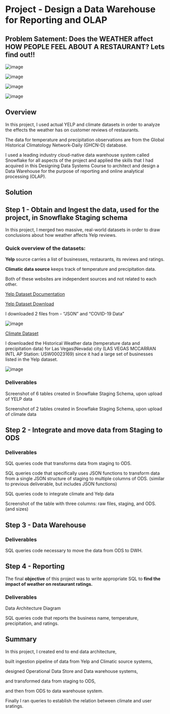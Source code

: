 # Project - Design a Data Warehouse for Reporting and OLAP

## Problem Satement: Does the WEATHER affect HOW PEOPLE FEEL ABOUT A RESTAURANT? Lets find out!!
![image](https://user-images.githubusercontent.com/68102477/121981677-79304e80-cdd1-11eb-978c-bfe26d124ef7.png)

![image](https://user-images.githubusercontent.com/68102477/121981834-c3193480-cdd1-11eb-90b0-ee3aad3185b1.png)

![image](https://user-images.githubusercontent.com/68102477/119745564-bcce2180-bed1-11eb-8997-9fe7771545e9.png)

![image](https://user-images.githubusercontent.com/68102477/121982124-48044e00-cdd2-11eb-83a8-1516c0659b6c.png)

## Overview
In this project, I used actual YELP and climate datasets in order to analyze the effects the weather has on customer reviews of restaurants. 

The data for temperature and precipitation observations are from the Global Historical Climatology Network-Daily (GHCN-D) database. 

I used a leading industry cloud-native data warehouse system called Snowflake for all aspects of the project and applied the skills that I had acquired in this Designing Data Systems Course to architect and design a Data Warehouse for the purpose of reporting and online analytical processing (OLAP).

## Solution

## Step 1 - Obtain and Ingest the data, used for the project, in Snowflake Staging schema

In this project, I merged two massive, real-world datasets in order to draw conclusions about how weather affects Yelp reviews.

### Quick overview of the datasets:

**Yelp** source carries a list of businesses, restaurants, its reviews and ratings. 

**Climatic data source** keeps track of temperature and precipitation data. 

Both of these websites are independent sources and not related to each other. 

[Yelp Dataset Documentation](https://www.yelp.com/dataset/documentation/main)

[Yelp Dataset Download](https://www.yelp.com/dataset/download)

I downloaded 2 files from - “JSON” and “COVID-19 Data”

![image](https://user-images.githubusercontent.com/68102477/122263537-e6e79200-cf19-11eb-8c1a-d68621913bde.png)


[Climate Dataset](https://crt-climate-explorer.nemac.org/)

I downloaded the Historical Weather data (temperature data and precipitation data) for Las Vegas(Nevada) city (LAS VEGAS MCCARRAN INTL AP Station: USW00023169) since it had a large set of businesses listed in the Yelp dataset. 

![image](https://user-images.githubusercontent.com/68102477/122263481-d7684900-cf19-11eb-849c-70a69e50a325.png)



### Deliverables

Screenshot of 6 tables created in Snowflake Staging Schema, upon upload of YELP data

Screenshot of 2 tables created in Snowflake Staging Schema, upon upload of climate data


## Step 2 - Integrate and move data from Staging to ODS


### Deliverables

SQL queries code that transforms data from staging to ODS. 

SQL queries code that specifically uses JSON functions to transform data from a single JSON structure of staging to multiple columns of ODS. (similar to previous deliverable, but includes JSON functions)


SQL queries code to integrate climate and Yelp data

Screenshot of the table with three columns: raw files, staging, and ODS. (and sizes)


## Step 3 - Data Warehouse 

### Deliverables

SQL queries code necessary to move the data from ODS to DWH.

## Step 4 - Reporting

The final **objective** of this project was to write appropriate SQL to **find the impact of weather on restaurant ratings.**

### Deliverables

Data Architecture Diagram

SQL queries code that reports the business name, temperature, precipitation, and ratings.



## Summary

In this project, I created end to end data architecture, 

built ingestion pipeline of data from Yelp and Climatic source systems, 

designed Operational Data Store and Data warehouse systems, 

and transformed data from staging to ODS,

and then from ODS to data warehouse system. 

Finally I ran queries to establish the relation between climate and user sratings.

